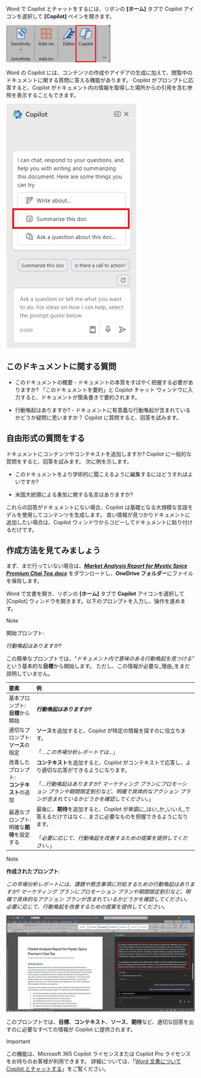 
Word で Copilot とチャットをするには、リボンの **[ホーム]** タブで Copilot アイコンを選択して **[Copilot]** ペインを開きます。 

![Word リボンの Copilot アイコンのスクリーンショット。](../media/copilot-ribbon-word.png)

Word の Copilot には、コンテンツの作成やアイデアの生成に加えて、閲覧中のドキュメントに関する質問に答える機能があります。 Copilot がプロンプトに応答すると、Copilot がドキュメント内の情報を取得した場所からの引用を含む参照を表示することもできます。

![最初に開いたときの Word の [Copilot] パネルのスクリーンショット。](../media/copilot-pane-word.png)

## このドキュメントに関する質問

- このドキュメントの概要 - ドキュメントの本質をすばやく把握する必要がありますか? 「このドキュメントを要約」と Copilot チャット ウィンドウに入力すると、ドキュメントが箇条書きで要約されます。

- 行動喚起はありますか? - ドキュメントに有意義な行動喚起が含まれているかどうか疑問に思いますか？ Copilot に質問すると、回答を試みます。

## 自由形式の質問をする

ドキュメントにコンテンツやコンテキストを追加しますか? Copilot に一般的な質問をすると、回答を試みます。 次に例を示します。 

- このドキュメントをより学術的に聞こえるように編集するにはどうすればよいですか?

- 米国大統領による勇気に関する名言はありますか?

これらの回答がドキュメントにない場合、Copilot は基礎となる大規模な言語モデルを使用してコンテンツを生成します。 良い情報が見つかりドキュメントに追加したい場合は、Copilot ウィンドウからコピーしてドキュメントに貼り付けるだけです。

## 作成方法を見てみましょう

まず、まだ行っていない場合は、**_[Market Analysis Report for Mystic Spice Premium Chai Tea.docx](https://go.microsoft.com/fwlink/?linkid=2268826)_** をダウンロードし、**OneDrive フォルダー**にファイルを保存します。

Word で文書を開き、リボンの **[ホーム]** タブで **Copilot** アイコンを選択して [Copilot] ウィンドウを開きます。以下のプロンプトを入力し、操作を進めます。

> [!NOTE]
> 開始プロンプト:
>
> _行動喚起はありますか?_

この簡単なプロンプトでは、_"ドキュメント内で意味のある行動喚起を見つける"_ という基本的な**目標**から開始します。 ただし、この情報が必要な_理由_をまだ説明していません。

| 要素 | 例 |
| :------ | :------- |
| 基本プロンプト: <br>**目標**から開始 | **_行動喚起はありますか?_** |
| 適切なプロンプト: <br>**ソース**の指定 | **ソース**を追加すると、Copilot が特定の情報を探すのに役立ちます。<br><br>「_...この市場分析レポートでは..._」 |
| 改善したプロンプト: <br>**コンテキスト**の追加 | **コンテキスト**を追加すると、Copilot がコンテキストで応答し、より適切な応答ができるようになります。<br><br>「_...行動喚起はありますか? マーケティング プランにプロモーション プランや期間限定割引など、明確で具体的なアクション プランが含まれているかどうかを確認してください。_」 |
| 最適なプロンプト: <br>明確な**期待**を設定する | 最後に、**期待**を追加すると、Copilot が単調に_はい_か_いいえ_で答えるだけではなく、まさに必要なものを把握できるようになります。<br><br>「_必要に応じて、行動喚起を改善するための提案を提供してください。_」 |

> [!NOTE]
> **作成されたプロンプト**:
>
> _この市場分析レポートには、課題や懸念事項に対処するための行動喚起はありますか? マーケティング プランにプロモーション プランや期間限定割引など、明確で具体的なアクション プランが含まれているかどうかを確認してください。必要に応じて、行動喚起を改善するための提案を提供してください。_

[![Word で Copilot を使用してサンプル ドキュメントに対して作成されたプロンプトの結果のスクリーンショット。](../media/copilot-prompt-results-word.png)](../media/copilot-prompt-results-word.png#lightbox)

このプロンプトでは、**目標**、**コンテキスト**、**ソース**、**期待**など、適切な回答を出すのに必要なすべての情報が Copilot に提供されます。

> [!IMPORTANT]
> この機能は、Microsoft 365 Copilot ライセンスまたは Copilot Pro ライセンスをお持ちのお客様が利用できます。 詳細については、「[Word 文書について Copilot とチャットする](https://support.microsoft.com/office/chat-with-copilot-about-your-word-document-4482c688-a495-4571-bfcd-4a9fc6608090)」をご覧ください。
